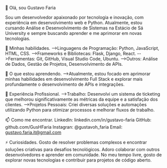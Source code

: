 👋 Olá, sou Gustavo Faria

Sou um desenvolvedor apaixonado por tecnologia e inovação, com experiência em desenvolvimento web e Python. Atualmente, estou cursando Análise e Desenvolvimento de Sistemas na Estácio de Sá University e sempre buscando aprender e me aprimorar em novas tecnologias.

🚀 Minhas habilidades.
-->Linguagens de Programação: Python, JavaScript, HTML, CSS.
-->Frameworks e Bibliotecas: Flask, Django, React.
-->Ferramentas: Git, GitHub, Visual Studio Code, Ubuntu.
-->Outros: Análise de Dados, Gestão de Projetos, Desenvolvimento de APIs.

🌱 O que estou aprendendo.
-->Atualmente, estou focado em aprimorar minhas habilidades em desenvolvimento Full Stack e explorar mais profundamente o desenvolvimento de APIs e integrações.

💼 Experiência Profissional.
-->Trabalho: Desenvolvi um sistema de ticketing que melhorou significativamente as métricas da equipe e a satisfação dos clientes.
-->Projetos Pessoais: Criei diversas soluções e automações utilizando Python para otimizar processos e melhorar fluxos de trabalho.

📫 Como me encontrar.
LinkedIn: linkedin.com/in/gustavo-faria
GitHub: github.com/GusHFaria
Instagran: @gustavoh_faria
Email: gustavo.faria.it@gmail.com

⚡ Curiosidades.
Gosto de resolver problemas complexos e encontrar soluções criativas para desafios tecnológicos.
Adoro colaborar com outros desenvolvedores e aprender em comunidade.
No meu tempo livre, gosto de explorar novas tecnologias e contribuir para projetos de código aberto.

<!--
**GusHFaria/GusHFaria** is a ✨ _special_ ✨ repository because its `README.md` (this file) appears on your GitHub profile.

Here are some ideas to get you started:

- 🔭 I’m currently working on ...
- 🌱 I’m currently learning ...
- 👯 I’m looking to collaborate on ...
- 🤔 I’m looking for help with ...
- 💬 Ask me about ...
- 📫 How to reach me: ...
- 😄 Pronouns: ...
- ⚡ Fun fact: ...
-->
